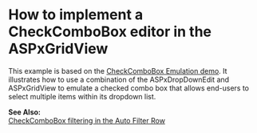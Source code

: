 # How to implement a CheckComboBox editor in the ASPxGridView


<p>This example is based on the <a href="http://demos.devexpress.com/ASPxEditorsDemos/ASPxDropDownEdit/CheckComboBox.aspx">CheckComboBox Emulation demo</a>. It illustrates how to use a combination of the ASPxDropDownEdit and ASPxGridView to emulate a checked combo box that allows end-users to select multiple items within its dropdown list.</p><p><strong>See Also:</strong><br />
<a href="https://www.devexpress.com/Support/Center/p/E2203">CheckComboBox filtering in the Auto Filter Row</a></p>

<br/>


